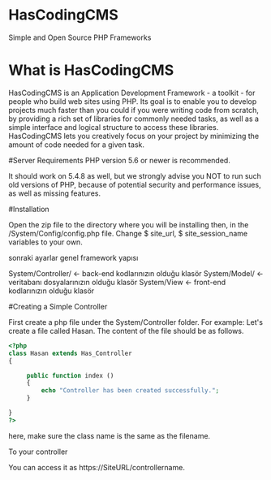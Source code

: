 
# HasCodingCMS
Simple and Open Source PHP Frameworks 

# What is HasCodingCMS
HasCodingCMS is an Application Development Framework - a toolkit - for people who build web sites using PHP.
Its goal is to enable you to develop projects much faster than you could if you were writing code from scratch,
by providing a rich set of libraries for commonly needed tasks, as well as a simple interface and logical structure to access these libraries.
HasCodingCMS lets you creatively focus on your project by minimizing the amount of code needed for a given task.

#Server Requirements
PHP version 5.6 or newer is recommended.

It should work on 5.4.8 as well, but we strongly advise you NOT to run such old versions of PHP,
because of potential security and performance issues, as well as missing features.

#Installation

Open the zip file to the directory where you will be installing then, in the /System/Config/config.php file.
Change $ site_url, $ site_session_name variables to your own.

sonraki ayarlar genel framework yapısı 

System/Controller/  <- back-end kodlarınızın olduğu klasör
System/Model/ <- veritabanı dosyalarınızın olduğu klasör
System/View  <- front-end kodlarınızın olduğu klasör

#Creating a Simple Controller

First create a php file under the System/Controller folder.
For example: Let's create a file called Hasan.
The content of the file should be as follows.

```php
<?php
class Hasan extends Has_Controller
{

     public function index ()
     {
         echo "Controller has been created successfully.";
     }

}
?>
``` 
here, make sure the class name is the same as the filename.

To your controller

You can access it as https://SiteURL/controllername.





